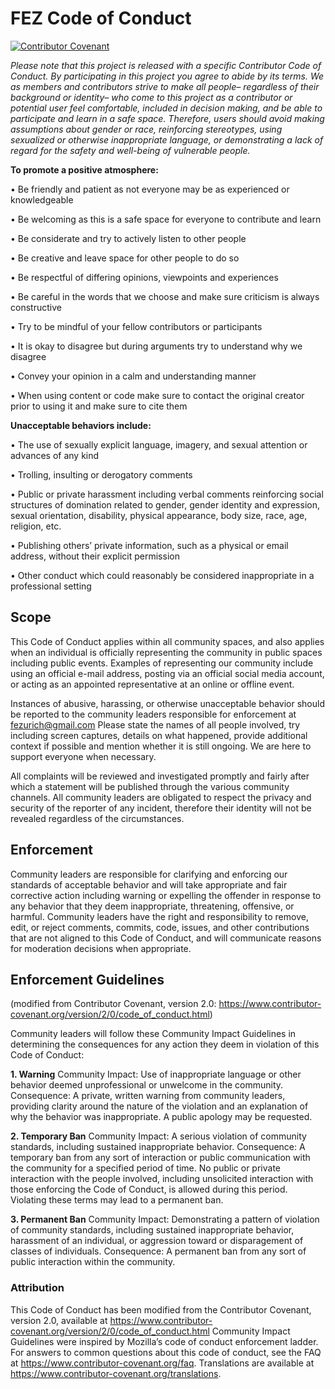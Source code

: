 # FEZ Code of Conduct
[![Contributor Covenant](https://img.shields.io/badge/Contributor%20Covenant-v2.0%20adopted-ff69b4.svg)](https://www.contributor-covenant.org/version/2/0/code_of_conduct.html)

*Please note that this project is released with a specific Contributor Code of Conduct. By participating in this project you agree to abide by its terms.
We as members and contributors strive to make all people– regardless of their background or identity– who come to this project as a contributor or potential user feel comfortable, included in decision making, and be able to participate and learn in a safe space. Therefore, users should avoid making assumptions about gender or race, reinforcing stereotypes, using sexualized or otherwise inappropriate language, or demonstrating a lack of regard for the safety and well-being of vulnerable people.* 

**To promote a positive atmosphere:**

•	Be friendly and patient as not everyone may be as experienced or knowledgeable

•	Be welcoming as this is a safe space for everyone to contribute and learn

•	Be considerate and try to actively listen to other people

•	Be creative and leave space for other people to do so 

•	Be respectful of differing opinions, viewpoints and experiences

•	Be careful in the words that we choose and make sure criticism is always constructive

•	Try to be mindful of your fellow contributors or participants 

•	It is okay to disagree but during arguments try to understand why we disagree  

•	Convey your opinion in a calm and understanding manner

• When using content or code make sure to contact the original creator prior to using it and make sure to cite them

**Unacceptable behaviors include:**

•	The use of sexually explicit language, imagery, and sexual attention or advances of any kind 

•	Trolling, insulting or derogatory comments

•	Public or private harassment including verbal comments reinforcing social structures of domination related to gender, gender identity and expression, sexual orientation, disability, physical appearance, body size, race, age, religion, etc. 

•	Publishing others’ private information, such as a physical or email address, without their explicit permission

•	Other conduct which could reasonably be considered inappropriate in a professional setting


## Scope
This Code of Conduct applies within all community spaces, and also applies when
an individual is officially representing the community in public spaces including public events.
Examples of representing our community include using an official e-mail address,
posting via an official social media account, or acting as an appointed
representative at an online or offline event.

Instances of abusive, harassing, or otherwise unacceptable behavior should be
reported to the community leaders responsible for enforcement at fezurich@gmail.com
Please state the names of all people involved, try including screen captures, details on what happened, provide additional context if possible and mention whether it is still ongoing. We are here to support everyone when necessary. 

All complaints will be reviewed and investigated promptly and fairly after which a statement will be published through the various community channels.
All community leaders are obligated to respect the privacy and security of the
reporter of any incident, therefore their identity will not be revealed regardless of the circumstances.

## Enforcement
Community leaders are responsible for clarifying and enforcing our standards of
acceptable behavior and will take appropriate and fair corrective action including warning or expelling the offender in response to any behavior that they deem inappropriate, threatening, offensive, or harmful.
Community leaders have the right and responsibility to remove, edit, or reject
comments, commits, code, issues, and other contributions that are not aligned to this Code of Conduct, and will communicate reasons for moderation decisions when appropriate.

## Enforcement Guidelines
(modified from Contributor Covenant, version 2.0: https://www.contributor-covenant.org/version/2/0/code_of_conduct.html)

Community leaders will follow these Community Impact Guidelines in determining
the consequences for any action they deem in violation of this Code of Conduct:

**1. Warning**
Community Impact: Use of inappropriate language or other behavior deemed
unprofessional or unwelcome in the community.
Consequence: A private, written warning from community leaders, providing
clarity around the nature of the violation and an explanation of why the
behavior was inappropriate. A public apology may be requested.

**2. Temporary Ban**
Community Impact: A serious violation of community standards, including
sustained inappropriate behavior.
Consequence: A temporary ban from any sort of interaction or public
communication with the community for a specified period of time. No public or
private interaction with the people involved, including unsolicited interaction
with those enforcing the Code of Conduct, is allowed during this period.
Violating these terms may lead to a permanent ban.

**3. Permanent Ban**
Community Impact: Demonstrating a pattern of violation of community
standards, including sustained inappropriate behavior,  harassment of an
individual, or aggression toward or disparagement of classes of individuals.
Consequence: A permanent ban from any sort of public interaction within
the community.

### Attribution

This Code of Conduct has been modified from the Contributor Covenant,
version 2.0, available at
https://www.contributor-covenant.org/version/2/0/code_of_conduct.html
Community Impact Guidelines were inspired by Mozilla’s code of conduct
enforcement ladder.
For answers to common questions about this code of conduct, see the FAQ at
https://www.contributor-covenant.org/faq. Translations are available at
https://www.contributor-covenant.org/translations.









